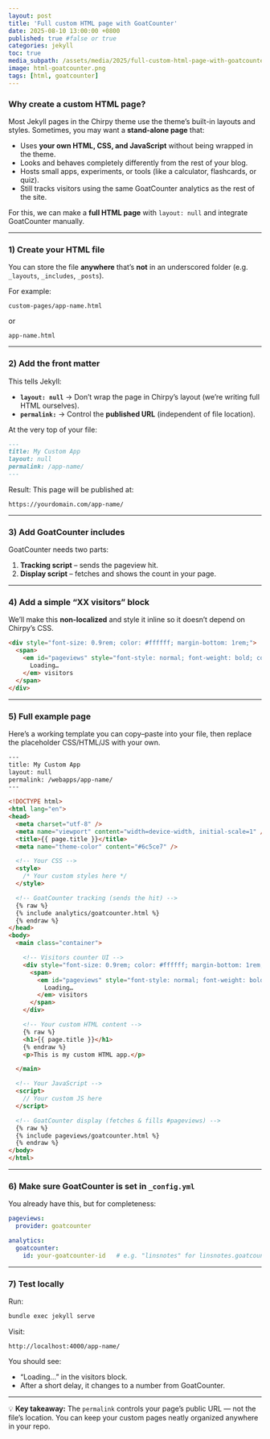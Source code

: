 ```yaml
---
layout: post
title: 'Full custom HTML page with GoatCounter'
date: 2025-08-10 13:00:00 +0800
published: true #false or true
categories: jekyll
toc: true
media_subpath: /assets/media/2025/full-custom-html-page-with-goatcounter
image: html-goatcounter.png
tags: [html, goatcounter]
---
```



### Why create a custom HTML page?

Most Jekyll pages in the Chirpy theme use the theme’s built-in layouts and styles.
Sometimes, you may want a **stand-alone page** that:

* Uses **your own HTML, CSS, and JavaScript** without being wrapped in the theme.
* Looks and behaves completely differently from the rest of your blog.
* Hosts small apps, experiments, or tools (like a calculator, flashcards, or quiz).
* Still tracks visitors using the same GoatCounter analytics as the rest of the site.

For this, we can make a **full HTML page** with `layout: null` and integrate GoatCounter manually.

---

### 1) Create your HTML file

You can store the file **anywhere** that’s **not** in an underscored folder (e.g. `_layouts`, `_includes`, `_posts`).

For example:

```
custom-pages/app-name.html
```

or

```
app-name.html
```

---

### 2) Add the front matter

This tells Jekyll:

* **`layout: null`** → Don’t wrap the page in Chirpy’s layout (we’re writing full HTML ourselves).
* **`permalink:`** → Control the **published URL** (independent of file location).

At the very top of your file:

```markdown
---
title: My Custom App
layout: null
permalink: /app-name/
---
```

Result:
This page will be published at:

```
https://yourdomain.com/app-name/
```

---

### 3) Add GoatCounter includes

GoatCounter needs two parts:

1. **Tracking script** – sends the pageview hit.
2. **Display script** – fetches and shows the count in your page.

---

### 4) Add a simple “XX visitors” block

We’ll make this **non-localized** and style it inline so it doesn’t depend on Chirpy’s CSS.

```html
<div style="font-size: 0.9rem; color: #ffffff; margin-bottom: 1rem;">
  <span>
    <em id="pageviews" style="font-style: normal; font-weight: bold; color: #ffffff;">
      Loading…
    </em> visitors
  </span>
</div>
```

---

### 5) Full example page

Here’s a working template you can copy–paste into your file, then replace the placeholder CSS/HTML/JS with your own.

```html
---
title: My Custom App
layout: null
permalink: /webapps/app-name/
---

<!DOCTYPE html>
<html lang="en">
<head>
  <meta charset="utf-8" />
  <meta name="viewport" content="width=device-width, initial-scale=1" />
  <title>{{ page.title }}</title>
  <meta name="theme-color" content="#6c5ce7" />

  <!-- Your CSS -->
  <style>
    /* Your custom styles here */
  </style>

  <!-- GoatCounter tracking (sends the hit) -->
  {% raw %}
  {% include analytics/goatcounter.html %}
  {% endraw %}
</head>
<body>
  <main class="container">

    <!-- Visitors counter UI -->
    <div style="font-size: 0.9rem; color: #ffffff; margin-bottom: 1rem;">
      <span>
        <em id="pageviews" style="font-style: normal; font-weight: bold; color: #ffffff;">
          Loading…
        </em> visitors
      </span>
    </div>

    <!-- Your custom HTML content -->
    {% raw %}
    <h1>{{ page.title }}</h1>
    {% endraw %}
    <p>This is my custom HTML app.</p>

  </main>

  <!-- Your JavaScript -->
  <script>
    // Your custom JS here
  </script>

  <!-- GoatCounter display (fetches & fills #pageviews) -->
  {% raw %}
  {% include pageviews/goatcounter.html %}
  {% endraw %}
</body>
</html>
```

---

### 6) Make sure GoatCounter is set in `_config.yml`

You already have this, but for completeness:

```yml
pageviews:
  provider: goatcounter

analytics:
  goatcounter:
    id: your-goatcounter-id   # e.g. "linsnotes" for linsnotes.goatcounter.com
```

---

### 7) Test locally

Run:

```bash
bundle exec jekyll serve
```

Visit:

```
http://localhost:4000/app-name/
```

You should see:

* “Loading…” in the visitors block.
* After a short delay, it changes to a number from GoatCounter.

---

💡 **Key takeaway:**
The `permalink` controls your page’s public URL — not the file’s location. You can keep your custom pages neatly organized anywhere in your repo.
